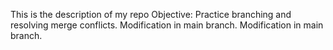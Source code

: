 This is the description of my repo
Objective: Practice branching and resolving merge conflicts.
Modification in main branch.
Modification in main branch.
